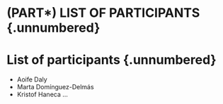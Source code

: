 # (PART\*) LIST OF PARTICIPANTS {.unnumbered}

# List of participants {.unnumbered}

-   Aoife Daly
-   Marta Domínguez-Delmás
-   Kristof Haneca ...
